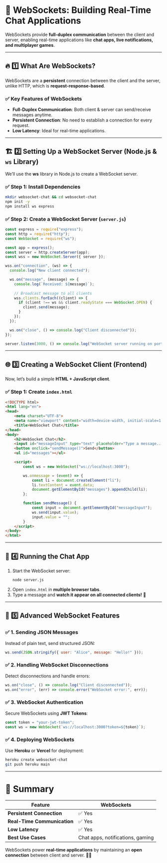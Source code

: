 # 🚀 **WebSockets: Building Real-Time Chat Applications**  

WebSockets provide **full-duplex communication** between the client and server, enabling real-time applications like **chat apps, live notifications, and multiplayer games**.

---

## 🔥 **1️⃣ What Are WebSockets?**
WebSockets are a **persistent** connection between the client and the server, unlike HTTP, which is **request-response-based**.

### ✅ **Key Features of WebSockets**
- **Full-Duplex Communication**: Both client & server can send/receive messages anytime.
- **Persistent Connection**: No need to establish a connection for every request.
- **Low Latency**: Ideal for real-time applications.

---

## 🏗 **2️⃣ Setting Up a WebSocket Server (Node.js & `ws` Library)**
We’ll use the **ws** library in Node.js to create a WebSocket server.

### ✅ **Step 1: Install Dependencies**
```sh
mkdir websocket-chat && cd websocket-chat
npm init -y
npm install ws express
```

### ✅ **Step 2: Create a WebSocket Server (`server.js`)**
```js
const express = require("express");
const http = require("http");
const WebSocket = require("ws");

const app = express();
const server = http.createServer(app);
const wss = new WebSocket.Server({ server });

wss.on("connection", (ws) => {
  console.log("New client connected");

  ws.on("message", (message) => {
    console.log(`Received: ${message}`);
    
    // Broadcast message to all clients
    wss.clients.forEach((client) => {
      if (client !== ws && client.readyState === WebSocket.OPEN) {
        client.send(message);
      }
    });
  });

  ws.on("close", () => console.log("Client disconnected"));
});

server.listen(3000, () => console.log("WebSocket server running on port 3000"));
```

---

## 🌐 **3️⃣ Creating a WebSocket Client (Frontend)**
Now, let’s build a simple **HTML + JavaScript client**.

### ✅ **Step 1: Create `index.html`**
```html
<!DOCTYPE html>
<html lang="en">
<head>
    <meta charset="UTF-8">
    <meta name="viewport" content="width=device-width, initial-scale=1.0">
    <title>WebSocket Chat</title>
</head>
<body>
    <h2>WebSocket Chat</h2>
    <input id="messageInput" type="text" placeholder="Type a message...">
    <button onclick="sendMessage()">Send</button>
    <ul id="messages"></ul>

    <script>
        const ws = new WebSocket("ws://localhost:3000");

        ws.onmessage = (event) => {
            const li = document.createElement("li");
            li.textContent = event.data;
            document.getElementById("messages").appendChild(li);
        };

        function sendMessage() {
            const input = document.getElementById("messageInput");
            ws.send(input.value);
            input.value = "";
        }
    </script>
</body>
</html>
```

---

## 🚀 **4️⃣ Running the Chat App**
1. Start the WebSocket server:
   ```sh
   node server.js
   ```
2. Open `index.html` in **multiple browser tabs**.
3. Type a message and **watch it appear on all connected clients!** 🎉

---

## 🎯 **5️⃣ Advanced WebSocket Features**
### ✅ **1. Sending JSON Messages**
Instead of plain text, send structured JSON:
```js
ws.send(JSON.stringify({ user: "Alice", message: "Hello!" }));
```

### ✅ **2. Handling WebSocket Disconnections**
Detect disconnections and handle errors:
```js
ws.on("close", () => console.log("Client disconnected"));
ws.on("error", (err) => console.error("WebSocket error:", err));
```

### ✅ **3. WebSocket Authentication**
Secure WebSockets using **JWT Tokens**:
```js
const token = "your-jwt-token";
const ws = new WebSocket(`ws://localhost:3000?token=${token}`);
```

### ✅ **4. Deploying WebSockets**
Use **Heroku** or **Vercel** for deployment:
```sh
heroku create websocket-chat
git push heroku main
```

---

# 🎯 **Summary**
| Feature | WebSockets |
|---------|-----------|
| **Persistent Connection** | ✅ Yes |
| **Real-Time Communication** | ✅ Yes |
| **Low Latency** | ✅ Yes |
| **Best Use Cases** | Chat apps, notifications, gaming |

WebSockets power **real-time applications** by maintaining an **open connection** between client and server. 🚀💬